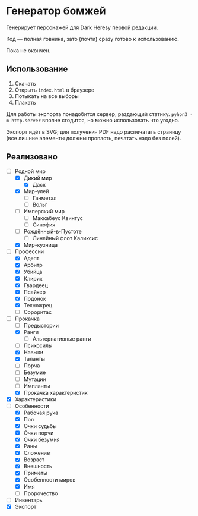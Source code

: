 # Генератор бомжей

Генерирует персонажей для Dark Heresy первой редакции.

Код — полная говнина, зато (почти) сразу готово к использованию.

Пока не окончен.

## Использование

 1. Скачать
 2. Открыть `index.html` в браузере
 3. Потыкать на все выборы
 4. Плакать

Для работы экспорта понадобится сервер, раздающий статику.
`pyhon3 -m http.server` вполне сгодится, но можно использовать
что угодно.

Экспорт идёт в SVG; для получения PDF надо распечатать страницу
(все лишние элементы должны пропасть, печатать надо без полей).

## Реализовано

 - [ ] Родной мир
   - [x] Дикий мир
     - [x] Даск
   - [x] Мир-улей
     - [ ] Ганметал
     - [ ] Вольг
   - [ ] Имперский мир
     - [ ] Маккабеус Квинтус
     - [ ] Синофия
   - [ ] Рождённый-в-Пустоте
     - [ ] Линейный флот Каликсис
   - [x] Мир-кузница
 - [ ] Профессии
   - [x] Адепт
   - [x] Арбитр
   - [x] Убийца
   - [x] Клирик
   - [x] Гвардеец
   - [X] Псайкер
   - [X] Подонок
   - [X] Техножрец
   - [ ] Сороритас
 - [ ] Прокачка
   - [ ] Предыстории
   - [X] Ранги
     - [ ] Альтернативные ранги
   - [ ] Психосилы
   - [x] Навыки
   - [x] Таланты
   - [ ] Порча
   - [ ] Безумие
   - [ ] Мутации
   - [ ] Импланты
   - [X] Прокачка характеристик
 - [x] Характеристики
 - [ ] Особенности
   - [x] Рабочая рука
   - [x] Пол
   - [x] Очки судьбы
   - [x] Очки порчи
   - [x] Очки безумия
   - [x] Раны
   - [x] Сложение
   - [x] Возраст
   - [x] Внешность
   - [x] Приметы
   - [x] Особенности миров
   - [x] Имя
   - [ ] Пророчество
 - [ ] Инвентарь
 - [x] Экспорт
